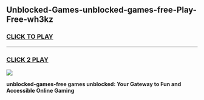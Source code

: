 
## Unblocked-Games-unblocked-games-free-Play-Free-wh3kz
<h3>
<a href="https://premium76.site?title=unblocked-games-free&ref=18A1">CLICK TO PLAY</a></h3>
<hr>

<h3>
<a href="https://premium76.site?title=unblocked-games-free&ref=18A1">CLICK 2 PLAY</a>
  
</h3>

<a href="https://premium76.site?title=unblocked-games-free&ref=18A1"><img src="https://clearcache.store/games.png"></a>


**unblocked-games-free games unblocked: Your Gateway to Fun and Accessible Online Gaming**
